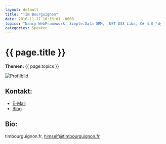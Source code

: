 ```yaml
---
layout: default
title: "Tim Bourguignon"
date: 2016-11-17 16:16:01 -0600
topics: "Nancy WebFramework, Simple.Data ORM, .NET OSS Libs, C# 4.0 'dynamic', Regex DSL"
categories: Speaker
---
```


# {{ page.title }}

**Themen:** {{ page.topics }}

![Profilbild](/assets/img/speakers/dummy.jpg)

## Kontakt:
- [E-Mail](mailto:bjoern@bjro.de)
- [Blog](http://www.bjro.de/)

## Bio:

timbourguignon.fr, himself@timbourguignon.fr

